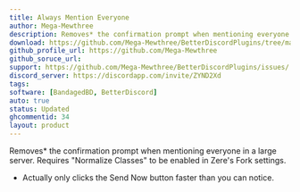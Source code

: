 ```yaml
---
title: Always Mention Everyone
author: Mega-Mewthree
description: Removes* the confirmation prompt when mentioning everyone in a large server. Requires "Normalize Classes" to be enabled in Zere's Fork settings.
download: https://github.com/Mega-Mewthree/BetterDiscordPlugins/tree/master/Plugins/AlwaysMentionEveryone
github_profile_url: https://github.com/Mega-Mewthree
github_soruce_url: 
support: https://github.com/Mega-Mewthree/BetterDiscordPlugins/issues/
discord_server: https://discordapp.com/invite/ZYND2Xd
tags:
software: [BandagedBD, BetterDiscord]
auto: true
status: Updated
ghcommentid: 34
layout: product
---
```

Removes* the confirmation prompt when mentioning everyone in a large server. Requires "Normalize Classes" to be enabled in Zere's Fork settings.

  * Actually only clicks the Send Now button faster than you can notice.